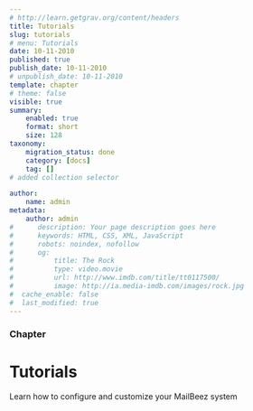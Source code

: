 ```yaml
---
# http://learn.getgrav.org/content/headers
title: Tutorials
slug: tutorials
# menu: Tutorials
date: 10-11-2010
published: true
publish_date: 10-11-2010
# unpublish_date: 10-11-2010
template: chapter
# theme: false
visible: true
summary:
    enabled: true
    format: short
    size: 128
taxonomy:
    migration_status: done
    category: [docs]
    tag: []
# added collection selector

author:
    name: admin
metadata:
    author: admin
#      description: Your page description goes here
#      keywords: HTML, CSS, XML, JavaScript
#      robots: noindex, nofollow
#      og:
#          title: The Rock
#          type: video.movie
#          url: http://www.imdb.com/title/tt0117500/
#          image: http://ia.media-imdb.com/images/rock.jpg
#  cache_enable: false
#  last_modified: true
---
```

### Chapter

# Tutorials

Learn how to configure and customize your MailBeez system